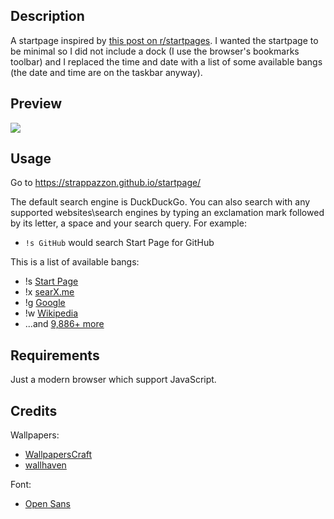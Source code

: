 ## Description
A startpage inspired by [this post on r/startpages](https://old.reddit.com/r/startpages/comments/9pwnwh/creation_my_first_try_at_a_personalized_start_page/). I wanted the startpage to be minimal so I did not include a dock (I use the browser's bookmarks toolbar) and I replaced the time and date with a list of some available bangs (the date and time are on the taskbar anyway).

## Preview
<img src="https://puu.sh/BRp1j.jpg">

## Usage
Go to https://strappazzon.github.io/startpage/

The default search engine is DuckDuckGo. You can also search with any supported websites\search engines by typing an exclamation mark followed by its letter, a space and your search query. For example:
 - `!s GitHub` would search Start Page for GitHub

This is a list of available bangs:
 - !s [Start Page](https://www.startpage.com/)
 - !x [searX.me](https://searx.me/)
 - !g [Google](https://www.google.com/)
 - !w [Wikipedia](https://www.wikipedia.org/)
 - ...and [9,886+ more](https://duckduckgo.com/bang)

## Requirements
Just a modern browser which support JavaScript.

## Credits
Wallpapers:
 - [WallpapersCraft](https://wallpaperscraft.com/)
 - [wallhaven](https://alpha.wallhaven.cc/)

Font:
 - [Open Sans](https://fonts.google.com/specimen/Open+Sans)
 
